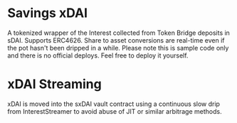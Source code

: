 # Savings xDAI

A tokenized wrapper of the Interest collected from Token Bridge deposits in sDAI. Supports ERC4626. Share to asset conversions are real-time even if the pot hasn't been dripped in a while. Please note this is sample code only and there is no official deploys. Feel free to deploy it yourself.

# xDAI Streaming
xDAI is moved into the sxDAI vault contract using a continuous slow drip from InterestStreamer to avoid abuse of JIT or similar arbitrage methods.
